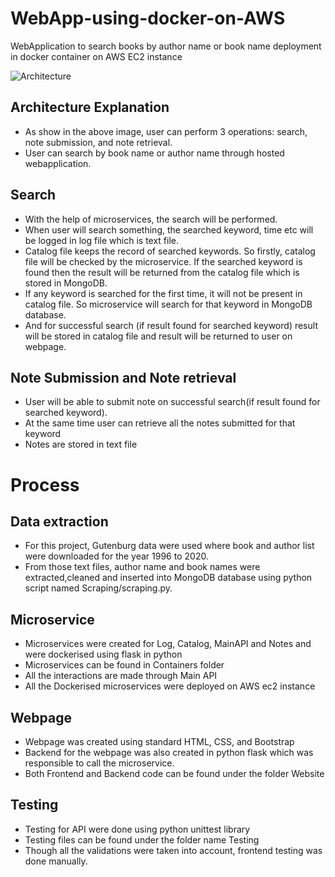 # WebApp-using-docker-on-AWS
WebApplication to search books by author name or book name deployment in docker container on AWS EC2 instance

![Architecture](https://github.com/Poojan602/WebApp-using-docker-on-AWS/blob/master/Screen%20shots/Architecture.png)

## Architecture Explanation

- As show in the above image, user can perform 3 operations: search, note submission, and note retrieval.
- User can search by book name or author name through hosted webapplication.

## Search
- With the help of microservices, the search will be performed. 
- When user will search something, the searched keyword, time etc will be logged in log file which is text file.
- Catalog file keeps the record of searched keywords. So firstly, catalog file will be checked by the microservice. If the searched keyword is found then the result will be returned from the catalog file which is stored in MongoDB.
- If any keyword is searched for the first time, it will not be present in catalog file. So microservice will search for that keyword in MongoDB database.
- And for successful search (if result found for searched keyword) result will be stored in catalog file and result will be returned to user on webpage.

## Note Submission and Note retrieval
- User will be able to submit note on successful search(if result found for searched keyword).
- At the same time user can retrieve all the notes submitted for that keyword
- Notes are stored in text file


# Process

## Data extraction

- For this project, Gutenburg data were used where book and author list were downloaded for the year 1996 to 2020. 
- From those text files, author name and book names were extracted,cleaned and inserted into MongoDB database using python script named Scraping/scraping.py.

## Microservice

- Microservices were created for Log, Catalog, MainAPI and Notes and were dockerised using flask in python
- Microservices can be found in Containers folder
- All the interactions are made through Main API
- All the Dockerised microservices were deployed on AWS ec2 instance

## Webpage

- Webpage was created using standard HTML, CSS, and Bootstrap
- Backend for the webpage was also created in python flask which was responsible to call the microservice.
- Both Frontend and Backend code can be found under the folder Website

## Testing

- Testing for API were done using python unittest library
- Testing files can be found under the folder name Testing
- Though all the validations were taken into account, frontend testing was done manually. 






